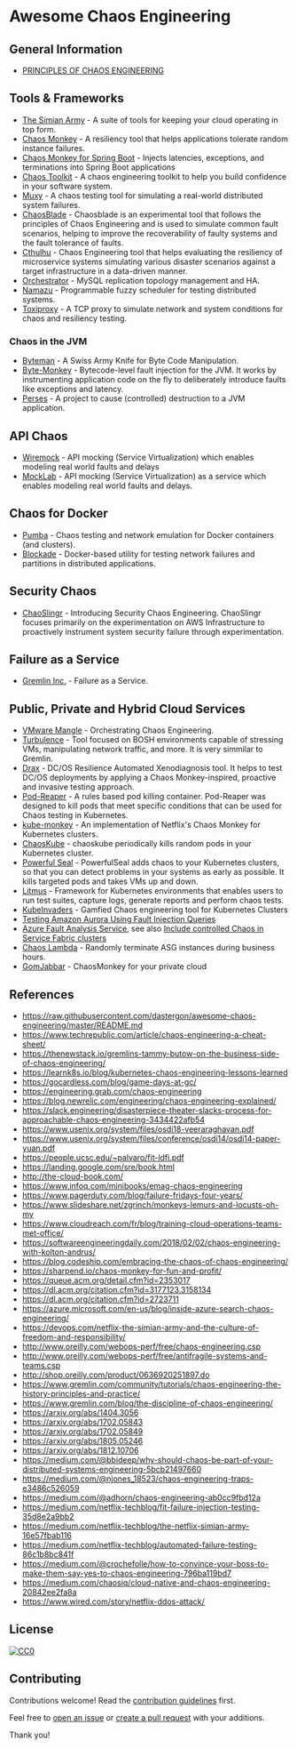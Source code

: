# Awesome Chaos Engineering

## General Information

 * [PRINCIPLES OF CHAOS ENGINEERING](https://principlesofchaos.org/?lang=ENcontent)

## Tools & Frameworks

 * [The Simian Army](https://github.com/Netflix/SimianArmy) - A suite of tools for keeping your cloud operating in top form.
 * [Chaos Monkey](https://github.com/Netflix/chaosmonkey) - A resiliency tool that helps applications tolerate random instance failures.
 * [Chaos Monkey for Spring Boot](https://codecentric.github.io/chaos-monkey-spring-boot/) - Injects latencies, exceptions, and terminations into Spring Boot applications
 * [Chaos Toolkit](https://github.com/chaostoolkit/chaostoolkit) - A chaos engineering toolkit to help you build confidence in your software system.
 * [Muxy](https://github.com/mefellows/muxy/) - A chaos testing tool for simulating a real-world distributed system failures.
 * [ChaosBlade](https://github.com/chaosblade-io/chaosblade) - Chaosblade is an experimental tool that follows the principles of Chaos Engineering and is used to simulate common fault scenarios, helping to improve the recoverability of faulty systems and the fault tolerance of faults.
 * [Cthulhu](https://github.com/xmatters/cthulhu-chaos-testing) - Chaos Engineering tool that helps evaluating the resiliency of microservice systems simulating various disaster scenarios against a target infrastructure in a data-driven manner.
 * [Orchestrator](https://github.com/github/orchestrator) - MySQL replication topology management and HA.
 * [Namazu](https://github.com/osrg/namazu) - Programmable fuzzy scheduler for testing distributed systems.
 * [Toxiproxy](https://github.com/Shopify/toxiproxy) - A TCP proxy to simulate network and system conditions for chaos and resiliency testing.

### Chaos in the JVM

 * [Byteman](https://byteman.jboss.org/) - A Swiss Army Knife for Byte Code Manipulation.
 * [Byte-Monkey](https://github.com/mrwilson/byte-monkey) - Bytecode-level fault injection for the JVM. It works by instrumenting application code on the fly to deliberately introduce faults like exceptions and latency.
 * [Perses](https://github.com/nicolasmanic/perses) - A project to cause (controlled) destruction to a JVM application.

## API Chaos

 * [Wiremock](http://wiremock.org/) - API mocking (Service Virtualization) which enables modeling real world faults and delays
 * [MockLab](http://get.mocklab.io/) - API mocking (Service Virtualization) as a service which enables modeling real world faults and delays.

## Chaos for Docker

 * [Pumba](https://github.com/gaia-adm/pumba) - Chaos testing and network emulation for Docker containers (and clusters).
 * [Blockade](https://github.com/worstcase/blockade) - Docker-based utility for testing network failures and partitions in distributed applications.

## Security Chaos

 * [ChaoSlingr](https://github.com/Optum/ChaoSlingr) - Introducing Security Chaos Engineering. ChaoSlingr focuses primarily on the experimentation on AWS Infrastructure to proactively instrument system security failure through experimentation.

## Failure as a Service

 * [Gremlin Inc.](https://www.gremlin.com/) - Failure as a Service.

## Public, Private and Hybrid Cloud Services

 * [VMware Mangle](https://vmware.github.io/mangle/) - Orchestrating Chaos Engineering.
 * [Turbulence](https://github.com/cppforlife/turbulence-release) - Tool focused on BOSH environments capable of stressing VMs, manipulating network traffic, and more. It is very simmilar to Gremlin.
 * [Drax](https://github.com/dcos-labs/drax) -  DC/OS Resilience Automated Xenodiagnosis tool. It helps to test DC/OS deployments by applying a Chaos Monkey-inspired, proactive and invasive testing approach.
 * [Pod-Reaper](https://github.com/target/pod-reaper) - A rules based pod killing container. Pod-Reaper was designed to kill pods that meet specific conditions that can be used for Chaos testing in Kubernetes.
 * [kube-monkey](https://github.com/asobti/kube-monkey) - An implementation of Netflix's Chaos Monkey for Kubernetes clusters.
 * [ChaosKube](https://github.com/linki/chaoskube) - chaoskube periodically kills random pods in your Kubernetes cluster.
 * [Powerful Seal](https://github.com/bloomberg/powerfulseal) - PowerfulSeal adds chaos to your Kubernetes clusters, so that you can detect problems in your systems as early as possible. It kills targeted pods and takes VMs up and down.
 * [Litmus](https://github.com/litmuschaos/litmus) - Framework for Kubernetes environments that enables users to run test suites, capture logs, generate reports and perform chaos tests.
 * [KubeInvaders](https://github.com/lucky-sideburn/KubeInvaders) - Gamfied Chaos engineering tool for Kubernetes Clusters
 * [Testing Amazon Aurora Using Fault Injection Queries](https://docs.aws.amazon.com/AmazonRDS/latest/UserGuide/AuroraMySQL.Managing.html#AuroraMySQL.Managing.FaultInjectionQueries)
 * [Azure Fault Analysis Service](https://docs.microsoft.com/en-us/azure/service-fabric/service-fabric-testability-overview), see also [Include controlled Chaos in Service Fabric clusters](https://docs.microsoft.com/en-us/azure/service-fabric/service-fabric-controlled-chaos)
 * [Chaos Lambda](https://github.com/bbc/chaos-lambda) - Randomly terminate ASG instances during business hours.
 * [GomJabbar](https://github.com/outbrain/GomJabbar) - ChaosMonkey for your private cloud

## References

 * https://raw.githubusercontent.com/dastergon/awesome-chaos-engineering/master/README.md
 * https://www.techrepublic.com/article/chaos-engineering-a-cheat-sheet/
 * https://thenewstack.io/gremlins-tammy-butow-on-the-business-side-of-chaos-engineering/
 * https://learnk8s.io/blog/kubernetes-chaos-engineering-lessons-learned
 * https://gocardless.com/blog/game-days-at-gc/
 * https://engineering.grab.com/chaos-engineering
 * https://blog.newrelic.com/engineering/chaos-engineering-explained/
 * https://slack.engineering/disasterpiece-theater-slacks-process-for-approachable-chaos-engineering-3434422afb54
 * https://www.usenix.org/system/files/osdi18-veeraraghavan.pdf
 * https://www.usenix.org/system/files/conference/osdi14/osdi14-paper-yuan.pdf
 * https://people.ucsc.edu/~palvaro/fit-ldfi.pdf
 * https://landing.google.com/sre/book.html
 * http://the-cloud-book.com/
 * https://www.infoq.com/minibooks/emag-chaos-engineering
 * https://www.pagerduty.com/blog/failure-fridays-four-years/
 * https://www.slideshare.net/zgrinch/monkeys-lemurs-and-locusts-oh-my
 * https://www.cloudreach.com/fr/blog/training-cloud-operations-teams-met-office/
 * https://softwareengineeringdaily.com/2018/02/02/chaos-engineering-with-kolton-andrus/
 * https://blog.codeship.com/embracing-the-chaos-of-chaos-engineering/
 * https://sharpend.io/chaos-monkey-for-fun-and-profit/
 * https://queue.acm.org/detail.cfm?id=2353017
 * https://dl.acm.org/citation.cfm?id=3177123.3158134
 * https://dl.acm.org/citation.cfm?id=2723711
 * https://azure.microsoft.com/en-us/blog/inside-azure-search-chaos-engineering/
 * https://devops.com/netflix-the-simian-army-and-the-culture-of-freedom-and-responsibility/
 * http://www.oreilly.com/webops-perf/free/chaos-engineering.csp
 * http://www.oreilly.com/webops-perf/free/antifragile-systems-and-teams.csp
 * http://shop.oreilly.com/product/0636920251897.do
 * https://www.gremlin.com/community/tutorials/chaos-engineering-the-history-principles-and-practice/
 * https://www.gremlin.com/blog/the-discipline-of-chaos-engineering/
 * https://arxiv.org/abs/1404.3056
 * https://arxiv.org/abs/1702.05843
 * https://arxiv.org/abs/1702.05849
 * https://arxiv.org/abs/1805.05246
 * https://arxiv.org/abs/1812.10706
 * https://medium.com/@bbideep/why-should-chaos-be-part-of-your-distributed-systems-engineering-5bcb21497660
 * https://medium.com/@njones_18523/chaos-engineering-traps-e3486c526059
 * https://medium.com/@adhorn/chaos-engineering-ab0cc9fbd12a
 * https://medium.com/netflix-techblog/fit-failure-injection-testing-35d8e2a9bb2
 * https://medium.com/netflix-techblog/the-netflix-simian-army-16e57fbab116
 * https://medium.com/netflix-techblog/automated-failure-testing-86c1b8bc841f
 * https://medium.com/@crochefolle/how-to-convince-your-boss-to-make-them-say-yes-to-chaos-engineering-796ba119bd7
 * https://medium.com/chaosiq/cloud-native-and-chaos-engineering-20842ee2fa8a
 * https://www.wired.com/story/netflix-ddos-attack/

## License

[![CC0](https://mirrors.creativecommons.org/presskit/buttons/88x31/svg/cc-zero.svg)](https://creativecommons.org/publicdomain/zero/1.0)

## Contributing

 Contributions welcome! Read the [contribution guidelines](CONTRIBUTING.md) first.

 Feel free to [open an issue](https://github.com/adriannovegil/awesome-observability/issues) or [create a pull request](https://github.com/adriannovegil/awesome-observability/pulls) with your additions.

 Thank you!
